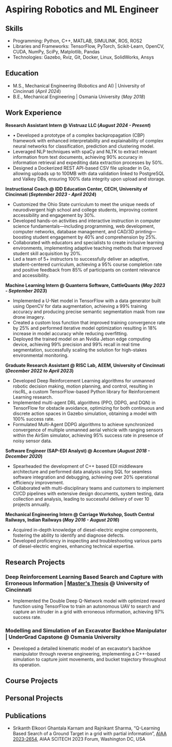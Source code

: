 # Aspiring Robotics and ML Engineer

## Skills
- Programming: Python, C++, MATLAB, SIMULINK, ROS, ROS2
- Libraries and Frameworks: TensorFlow, PyTorch, Scikit-Learn, OpenCV, CUDA, NumPy, SciPy, Matplotlib, Pandas
- Technologies: Gazebo, Rviz, Git, Docker, Linux, SolidWorks, Ansys

## Education					       		
- M.S., Mechanical Engineering (Robotics and AI)	| University of Cincinnati (_April 2024_)	 			        		
- B.E., Mechanical Engineering | Osmania University (_May 2018_)

## Work Experience
**Research Assistant Intern @ Vistruaz LLC (_August 2024 - Present_)**
- •	Developed a prototype of a complex backpropagation (CBP) framework with enhanced interpretability and explainability of complex neural networks for classification, prediction and clustering model.
- Leveraged NLP techniques with spaCy and NLTK to extract relevant information from text documents, achieving 90% accuracy in information retrieval and expediting data extraction processes by 50%.
- Designed a Dockerized REST API-based CSV file uploader in Go, allowing uploads up to 100MB with data validation linked to PostgreSQL and Valkey DBs, ensuring 100% data integrity upon upload and storage.

**Instructional Coach @ IDD Education Center, CECH, University of Cincinnati (_September 2023 - April 2024_)**
- Customized the Ohio State curriculum to meet the unique needs of neurodivergent high school and college students, improving content accessibility and engagement by 30%.
- Developed hands-on activities and interactive instruction in computer science fundamentals—including programming, web development, computer networks, database management, and CAD/3D printing—boosting student engagement by 40% and comprehension by 25%.
- Collaborated with educators and specialists to create inclusive learning environments, implementing adaptive teaching methods that improved student skill acquisition by 20%.
- Led a team of 5+ instructors to successfully deliver an adaptive, student-centered curriculum, achieving a 95% course completion rate and positive feedback from 85% of participants on content relevance and accessibility.

**Machine Learning Intern @ Quanterra Software, CattleQuants (_May 2023 - September 2023_)**
- Implemented a U-Net model in TensorFlow with a data generator built using OpenCV for data augmentation, achieving a 99% training accuracy and producing precise semantic segmentation mask from raw drone imagery.
- Created a custom loss function that improved training convergence rate by 25% and performed iterative model optimization resulting in 18% increase in model accuracy while reducing overfitting.
- Deployed the trained model on an Nvidia Jetson edge computing device, achieving 99% precision and 99% recall in real time segmentation, successfully scaling the solution for high-stakes environmental monitoring.

**Graduate Research Assistant @ RISC Lab, AEEM, University of Cincinnati (_December 2022 to April 2023_)**
- Developed Deep Reinforcement Learning algorithms for unmanned robotic decision making, motion planning, and control, resulting in riscRL, a custom TensorFlow-based Python library for Reinforcement Learning research.
- Implemented multi-agent DRL algorithms (PPO, DDPG, and DQN) in TensorFlow for obstacle avoidance, optimizing for both continuous and discrete action spaces in Gazebo simulation, obtaining a model with 100% success rate.
- Formulated Multi-Agent DDPG algorithms to achieve synchronized convergence of multiple unmanned aerial vehicle with ranging sensors within the AirSim simulator, achieving 95% success rate in presence of noisy sensor data.

**Software Engineer (SAP-EDI Analyst) @ Accenture (_August 2018 - December 2020_)**
-  Spearheaded the development of C++ based EDI middleware architecture and performed data analysis using SQL for seamless software integration and debugging, achieving over 20% operational efficiency improvement.
-  Collaborated with multi-disciplinary teams and customers to implement CI/CD pipelines with extensive design documents, system testing, data collection and analysis, leading to successful delivery of over 10 projects annually.

**Mechanical Engineering Intern @ Carriage Workshop, South Central Railways, Indian Railways (_May 2016 - August 2016_)**
- Acquired in-depth knowledge of diesel-electric engine components, fostering the ability to identify and diagnose defects.
- Developed proficiency in inspecting and troubleshooting various parts of diesel-electric engines, enhancing technical expertise.

## Research Projects
### Deep Reinforcement Learning Based Search and Capture with Erroneous Information | [Master's Thesis](https://www.proquest.com/openview/bbaece95cf031a67a70c1281177093cb/1?pq-origsite=gscholar&cbl=18750&diss=y) @ University of Cincinnati
- Implemented the Double Deep Q-Network model with optimized reward function using TensorFlow to train an autonomous UAV to search and capture an intruder in a grid with erroneous information, achieving 97% success rate.

### Modelling and Simulation of an Excavator Backhoe Manipulator | UnderGrad Capstone @ Osmania University
- Developed a detailed kinematic model of an excavator’s backhoe manipulator through reverse engineering, implementing a C++-based simulation to capture joint movements, and bucket trajectory throughout its operation.

## Course Projects

## Personal Projects

## Publications
- Srikanth Elkoori Ghantala Karnam and Rajnikant Sharma, “Q-Learning Based Search of a Ground Target in a grid with partial information”, [AIAA 2023-2654](https://doi.org/10.2514/6.2023-2654), AIAA SCITECH 2023 Forum, Washington DC, USA

